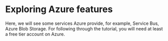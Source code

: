 # Exploring Azure features

Here, we will see some services Azure provide, for example, Service Bus, Azure Blob Storage. For following through the tutorial, you will need at least a free tier account on Azure.
